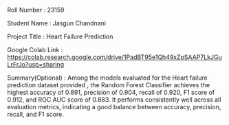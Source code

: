 Roll Number       :   23159 

Student Name      :   Jasgun Chandnani 

Project Title     :   Heart Failure Prediction

Google Colab Link :   https://colab.research.google.com/drive/1PadBT95e1Qh49xZpSAAP7LkJGuLrFrJo?usp=sharing 

Summary(Optional) :   Among the models evaluated for the Heart failure prediction dataset provided , the Random Forest Classifier achieves the highest accuracy of 0.891, precision of 0.904, recall of 0.920, F1 score of 0.912, and ROC AUC score of 0.883. It performs consistently well across all evaluation metrics, indicating a good balance between accuracy, precision, recall, and F1 score.

